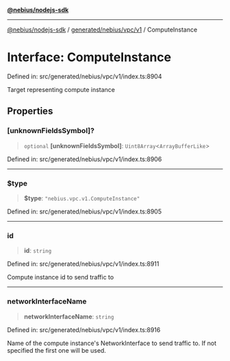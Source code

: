 [**@nebius/nodejs-sdk**](../../../../../README.md)

***

[@nebius/nodejs-sdk](../../../../../README.md) / [generated/nebius/vpc/v1](../README.md) / ComputeInstance

# Interface: ComputeInstance

Defined in: src/generated/nebius/vpc/v1/index.ts:8904

Target representing compute instance

## Properties

### \[unknownFieldsSymbol\]?

> `optional` **\[unknownFieldsSymbol\]**: `Uint8Array`\<`ArrayBufferLike`\>

Defined in: src/generated/nebius/vpc/v1/index.ts:8906

***

### $type

> **$type**: `"nebius.vpc.v1.ComputeInstance"`

Defined in: src/generated/nebius/vpc/v1/index.ts:8905

***

### id

> **id**: `string`

Defined in: src/generated/nebius/vpc/v1/index.ts:8911

Compute instance id to send traffic to

***

### networkInterfaceName

> **networkInterfaceName**: `string`

Defined in: src/generated/nebius/vpc/v1/index.ts:8916

Name of the compute instance's NetworkInterface to send traffic to. If not specified the first one will be used.
